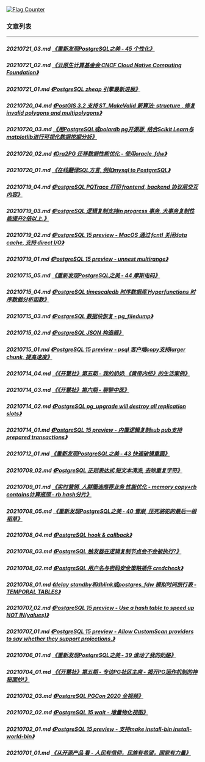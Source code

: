<a rel="nofollow" href="http://info.flagcounter.com/h9V1"  ><img src="http://s03.flagcounter.com/count/h9V1/bg_FFFFFF/txt_000000/border_CCCCCC/columns_2/maxflags_12/viewers_0/labels_0/pageviews_0/flags_0/"  alt="Flag Counter"  border="0"  ></a>  
  
### 文章列表  
----  
##### 20210721_03.md   [《重新发现PostgreSQL之美 - 45 个性化》](20210721_03.md)  
##### 20210721_02.md   [《云原生计算基金会 CNCF Cloud Native Computing Foundation》](20210721_02.md)  
##### 20210721_01.md   [《PostgreSQL zheap 引擎最新进展》](20210721_01.md)  
##### 20210720_04.md   [《PostGIS 3.2 支持 ST_MakeValid 新算法: structure , 修复invalid polygons and multipolygons》](20210720_04.md)  
##### 20210720_03.md   [《用PostgreSQL或polardb pg开源版, 结合Scikit Learn与matplotlib进行可视化数据挖掘分析》](20210720_03.md)  
##### 20210720_02.md   [《Ora2PG 迁移数据性能优化 - 使用oracle_fdw》](20210720_02.md)  
##### 20210720_01.md   [《在线翻译SQL方言, 例如mysql to PostgreSQL》](20210720_01.md)  
##### 20210719_04.md   [《PostgreSQL PQTrace 打印 frontend, backend 协议层交互内容》](20210719_04.md)  
##### 20210719_03.md   [《PostgreSQL 逻辑复制支持in progress 事务, 大事务复制性能提升2倍以上.》](20210719_03.md)  
##### 20210719_02.md   [《PostgreSQL 15 preview - MacOS 通过 fcntl 关闭data cache, 支持 direct I/O》](20210719_02.md)  
##### 20210719_01.md   [《PostgreSQL 15 preview - unnest multirange》](20210719_01.md)  
##### 20210715_05.md   [《重新发现PostgreSQL之美 - 44 摩斯电码》](20210715_05.md)  
##### 20210715_04.md   [《PostgreSQL timescaledb 时序数据库 Hyperfunctions 时序数据分析函数》](20210715_04.md)  
##### 20210715_03.md   [《PostgreSQL 数据块恢复 - pg_filedump》](20210715_03.md)  
##### 20210715_02.md   [《PostgreSQL JSON 构造器》](20210715_02.md)  
##### 20210715_01.md   [《PostgreSQL 15 preview - psql 客户端copy支持larger chunk, 提高速度》](20210715_01.md)  
##### 20210714_04.md   [《《开慧社》第五期 - 我的奶奶,《黄帝内经》的生活案例》](20210714_04.md)  
##### 20210714_03.md   [《《开慧社》第六期 - 聊聊中医》](20210714_03.md)  
##### 20210714_02.md   [《PostgreSQL pg_upgrade will destroy all replication slots》](20210714_02.md)  
##### 20210714_01.md   [《PostgreSQL 15 preview - 内置逻辑复制sub pub支持prepared transactions》](20210714_01.md)  
##### 20210712_01.md   [《重新发现PostgreSQL之美 - 43 快速破镜重圆》](20210712_01.md)  
##### 20210709_02.md   [《PostgreSQL 正则表达式 短文本清洗, 去除重复字符》](20210709_02.md)  
##### 20210709_01.md   [《实时营销, 人群圈选推荐业务 性能优化 - memory copy+rb contains计算瓶颈 - rb hash分片》](20210709_01.md)  
##### 20210708_05.md   [《重新发现PostgreSQL之美 - 40 雪崩, 压死骆驼的最后一根稻草》](20210708_05.md)  
##### 20210708_04.md   [《PostgreSQL hook & callback》](20210708_04.md)  
##### 20210708_03.md   [《PostgreSQL 触发器在逻辑复制节点会不会被执行?》](20210708_03.md)  
##### 20210708_02.md   [《PostgreSQL 用户名与密码安全策略插件 credcheck》](20210708_02.md)  
##### 20210708_01.md   [《delay standby和dblink或postgres_fdw 模拟时间旅行表 - TEMPORAL TABLES》](20210708_01.md)  
##### 20210707_02.md   [《PostgreSQL 15 preview - Use a hash table to speed up NOT IN(values)》](20210707_02.md)  
##### 20210707_01.md   [《PostgreSQL 15 preview - Allow CustomScan providers to say whether they support projections.》](20210707_01.md)  
##### 20210706_01.md   [《重新发现PostgreSQL之美 - 39 谁动了我的奶酪》](20210706_01.md)  
##### 20210704_01.md   [《《开慧社》第五期 - 专访PG社区主席 - 揭开PG运作机制的神秘面纱!》](20210704_01.md)  
##### 20210702_03.md   [《PostgreSQL PGCon 2020 全视频》](20210702_03.md)  
##### 20210702_02.md   [《PostgreSQL 15 wait - 增量物化视图》](20210702_02.md)  
##### 20210702_01.md   [《PostgreSQL 15 preview - 支持make install-bin install-world-bin》](20210702_01.md)  
##### 20210701_01.md   [《从开源产品 看 - 人民有信仰，民族有希望，国家有力量》](20210701_01.md)  

